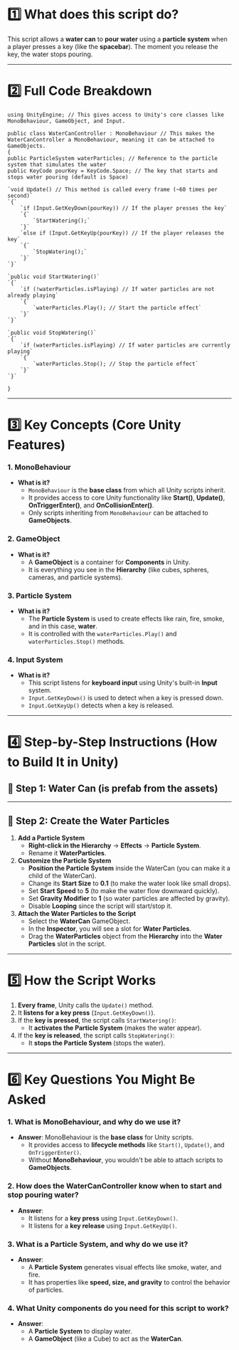 # **1️⃣ What does this script do?**

This script allows a **water can** to **pour water** using a **particle system** when a player presses a key (like the **spacebar**). The moment you release the key, the water stops pouring.

---

# **2️⃣ Full Code Breakdown**

`using UnityEngine; // This gives access to Unity's core classes like MonoBehaviour, GameObject, and Input.`

`public class WaterCanController : MonoBehaviour // This makes the WaterCanController a MonoBehaviour, meaning it can be attached to GameObjects.`  
`{`  
    `public ParticleSystem waterParticles; // Reference to the particle system that simulates the water`  
    `public KeyCode pourKey = KeyCode.Space; // The key that starts and stops water pouring (default is Space)`

    `void Update() // This method is called every frame (~60 times per second)`  
    `{`  
        `if (Input.GetKeyDown(pourKey)) // If the player presses the key`  
        `{`  
            `StartWatering();`  
        `}`  
        `else if (Input.GetKeyUp(pourKey)) // If the player releases the key`  
        `{`  
            `StopWatering();`  
        `}`  
    `}`

    `public void StartWatering()`  
    `{`  
        `if (!waterParticles.isPlaying) // If water particles are not already playing`  
        `{`  
            `waterParticles.Play(); // Start the particle effect`  
        `}`  
    `}`

    `public void StopWatering()`  
    `{`  
        `if (waterParticles.isPlaying) // If water particles are currently playing`  
        `{`  
            `waterParticles.Stop(); // Stop the particle effect`  
        `}`  
    `}`  
`}`

---

# **3️⃣ Key Concepts (Core Unity Features)**

### **1\. MonoBehaviour**

* **What is it?**  
  * `MonoBehaviour` is the **base class** from which all Unity scripts inherit.  
  * It provides access to core Unity functionality like **Start()**, **Update()**, **OnTriggerEnter()**, and **OnCollisionEnter()**.  
  * Only scripts inheriting from `MonoBehaviour` can be attached to **GameObjects**.

### **2\. GameObject**

* **What is it?**  
  * A **GameObject** is a container for **Components** in Unity.  
  * It is everything you see in the **Hierarchy** (like cubes, spheres, cameras, and particle systems).

### **3\. Particle System**

* **What is it?**  
  * The **Particle System** is used to create effects like rain, fire, smoke, and in this case, **water**.  
  * It is controlled with the `waterParticles.Play()` and `waterParticles.Stop()` methods.

### **4\. Input System**

* **What is it?**  
  * This script listens for **keyboard input** using Unity's built-in **Input** system.  
  * `Input.GetKeyDown()` is used to detect when a key is pressed down.  
  * `Input.GetKeyUp()` detects when a key is released.

---

# **4️⃣ Step-by-Step Instructions (How to Build It in Unity)**

## **🔧 Step 1: Water Can (is prefab from the assets)**

---

## **🔧 Step 2: Create the Water Particles**

1. **Add a Particle System**  
   * **Right-click in the Hierarchy** → **Effects** → **Particle System**.  
   * Rename it **WaterParticles**.  
2. **Customize the Particle System**  
   * **Position the Particle System** inside the WaterCan (you can make it a child of the WaterCan).  
   * Change its **Start Size** to **0.1** (to make the water look like small drops).  
   * Set **Start Speed** to **5** (to make the water flow downward quickly).  
   * Set **Gravity Modifier** to **1** (so water particles are affected by gravity).  
   * Disable **Looping** since the script will start/stop it.  
3. **Attach the Water Particles to the Script**  
   * Select the **WaterCan** GameObject.  
   * In the **Inspector**, you will see a slot for **Water Particles**.  
   * Drag the **WaterParticles** object from the **Hierarchy** into the **Water Particles** slot in the script.

---

# **5️⃣ How the Script Works**

1. **Every frame**, Unity calls the `Update()` method.  
2. It **listens for a key press** (`Input.GetKeyDown()`).  
3. If the **key is pressed**, the script calls `StartWatering()`:  
   * It **activates the Particle System** (makes the water appear).  
4. If the **key is released**, the script calls `StopWatering()`:  
   * It **stops the Particle System** (stops the water).

---

# **6️⃣ Key Questions You Might Be Asked**

### **1\. What is MonoBehaviour, and why do we use it?**

* **Answer**: MonoBehaviour is the **base class** for Unity scripts.  
  * It provides access to **lifecycle methods** like `Start()`, `Update()`, and `OnTriggerEnter()`.  
  * Without **MonoBehaviour**, you wouldn't be able to attach scripts to **GameObjects**.

### **2\. How does the WaterCanController know when to start and stop pouring water?**

* **Answer**:  
  * It listens for a **key press** using `Input.GetKeyDown()`.  
  * It listens for a **key release** using `Input.GetKeyUp()`.

### **3\. What is a Particle System, and why do we use it?**

* **Answer**:  
  * A **Particle System** generates visual effects like smoke, water, and fire.  
  * It has properties like **speed, size, and gravity** to control the behavior of particles.

### **4\. What Unity components do you need for this script to work?**

* **Answer**:  
  * A **Particle System** to display water.  
  * A **GameObject** (like a Cube) to act as the **WaterCan**.

